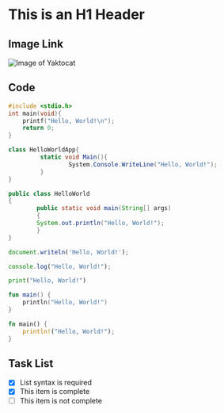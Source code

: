 # This is an H1 Header

## Image Link

![Image of Yaktocat](https://octodex.github.com/images/yaktocat.png)

## Code

```c
#include <stdio.h>
int main(void){
    printf("Hello, World!\n");
    return 0;
}
```

```C#
class HelloWorldApp{
         static void Main(){
                 System.Console.WriteLine("Hello, World!");
         }
}
```

```Java
public class HelloWorld
{
        public static void main(String[] args)
        {
        System.out.println("Hello, World!");
        }
}
```

```JavaScript
document.writeln('Hello, World!');
```

```TypeScript
console.log("Hello, World!");
```

```Python
print("Hello, World!")
```

```Kotlin
fun main() {
    println("Hello, World!")
}
```

```Rust
fn main() {
    println!("Hello, World!");
}
```

## Task List

- [x] List syntax is required
- [x] This item is complete
- [ ] This item is not complete
